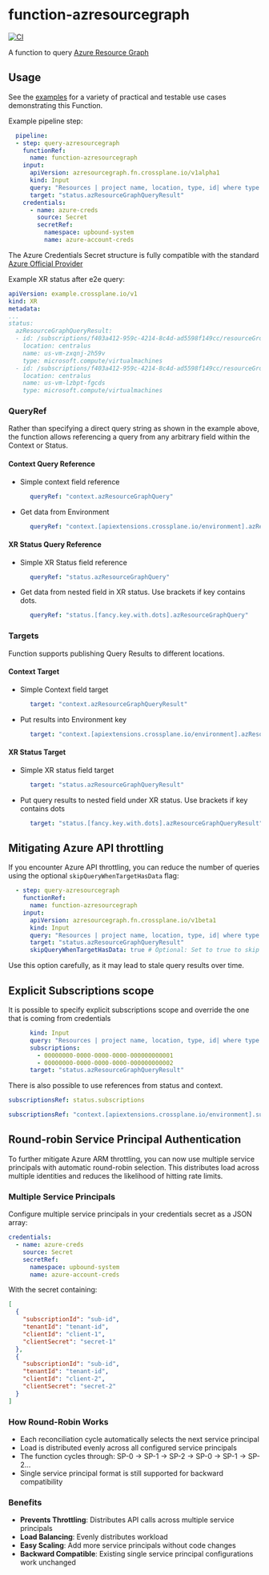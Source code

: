  # function-azresourcegraph
[![CI](https://github.com/upbound/function-azresourcegraph/actions/workflows/ci.yml/badge.svg)](https://github.com/upbound/function-azresourcegraph/actions/workflows/ci.yml)

A function to query [Azure Resource Graph][azresourcegraph]

## Usage

See the [examples][examples] for a variety of practical and testable use cases demonstrating this Function.

Example pipeline step:

```yaml
  pipeline:
  - step: query-azresourcegraph
    functionRef:
      name: function-azresourcegraph
    input:
      apiVersion: azresourcegraph.fn.crossplane.io/v1alpha1
      kind: Input
      query: "Resources | project name, location, type, id| where type =~ 'Microsoft.Compute/virtualMachines' | order by name desc"
      target: "status.azResourceGraphQueryResult"
    credentials:
      - name: azure-creds
        source: Secret
        secretRef:
          namespace: upbound-system
          name: azure-account-creds
```

The Azure Credentials Secret structure is fully compatible with the standard
[Azure Official Provider][azop]

Example XR status after e2e query:

```yaml
apiVersion: example.crossplane.io/v1
kind: XR
metadata:
...
status:
  azResourceGraphQueryResult:
  - id: /subscriptions/f403a412-959c-4214-8c4d-ad5598f149cc/resourceGroups/us-vm-zxqnj-s2jdb/providers/Microsoft.Compute/virtualMachines/us-vm-zxqnj-2h59v
    location: centralus
    name: us-vm-zxqnj-2h59v
    type: microsoft.compute/virtualmachines
  - id: /subscriptions/f403a412-959c-4214-8c4d-ad5598f149cc/resourceGroups/us-vm-lzbpt-tdv2h/providers/Microsoft.Compute/virtualMachines/us-vm-lzbpt-fgcds
    location: centralus
    name: us-vm-lzbpt-fgcds
    type: microsoft.compute/virtualmachines
```

### QueryRef

Rather than specifying a direct query string as shown in the example above,
the function allows referencing a query from any arbitrary field within the Context or Status.

#### Context Query Reference

* Simple context field reference
```yaml
      queryRef: "context.azResourceGraphQuery"
```

* Get data from Environment
```yaml
      queryRef: "context.[apiextensions.crossplane.io/environment].azResourceGraphQuery"
```

#### XR Status Query Reference

* Simple XR Status field reference
```yaml
      queryRef: "status.azResourceGraphQuery"
```

* Get data from nested field in XR status. Use brackets if key contains dots.
```yaml
      queryRef: "status.[fancy.key.with.dots].azResourceGraphQuery"
```

### Targets

Function supports publishing Query Results to different locations.

#### Context Target

* Simple Context field target
```yaml
      target: "context.azResourceGraphQueryResult"
```

* Put results into Environment key
```yaml
      target: "context.[apiextensions.crossplane.io/environment].azResourceGraphQuery"
```

#### XR Status Target

* Simple XR status field target
```yaml
      target: "status.azResourceGraphQueryResult"
```

* Put query results to nested field under XR status. Use brackets if key contains dots
```yaml
      target: "status.[fancy.key.with.dots].azResourceGraphQueryResult"
```

## Mitigating Azure API throttling

If you encounter Azure API throttling, you can reduce the number of queries
using the optional `skipQueryWhenTargetHasData` flag:

```yaml
  - step: query-azresourcegraph
    functionRef:
      name: function-azresourcegraph
    input:
      apiVersion: azresourcegraph.fn.crossplane.io/v1beta1
      kind: Input
      query: "Resources | project name, location, type, id| where type =~ 'Microsoft.Compute/virtualMachines' | order by name desc"
      target: "status.azResourceGraphQueryResult"
      skipQueryWhenTargetHasData: true # Optional: Set to true to skip query if target already contains data
```

Use this option carefully, as it may lead to stale query results over time.

## Explicit Subscriptions scope

It is possible to specify explicit subscriptions scope and override the one that
is coming from credentials

```yaml
      kind: Input
      query: "Resources | project name, location, type, id| where type =~ 'Microsoft.Compute/virtualMachines' | order by name desc"
      subscriptions:
        - 00000000-0000-0000-0000-000000000001
        - 00000000-0000-0000-0000-000000000002
      target: "status.azResourceGraphQueryResult"
```

There is also possible to use references from status and context.


```yaml
subscriptionsRef: status.subscriptions
```

```yaml
subscriptionsRef: "context.[apiextensions.crossplane.io/environment].subscriptions"
```

## Round-robin Service Principal Authentication

To further mitigate Azure ARM throttling, you can now use multiple service principals with automatic round-robin selection. This distributes load across multiple identities and reduces the likelihood of hitting rate limits.

### Multiple Service Principals

Configure multiple service principals in your credentials secret as a JSON array:

```yaml
credentials:
  - name: azure-creds
    source: Secret
    secretRef:
      namespace: upbound-system
      name: azure-account-creds
```

With the secret containing:

```json
[
  {
    "subscriptionId": "sub-id",
    "tenantId": "tenant-id",
    "clientId": "client-1",
    "clientSecret": "secret-1"
  },
  {
    "subscriptionId": "sub-id",
    "tenantId": "tenant-id",
    "clientId": "client-2",
    "clientSecret": "secret-2"
  }
]
```

### How Round-Robin Works

- Each reconciliation cycle automatically selects the next service principal
- Load is distributed evenly across all configured service principals
- The function cycles through: SP-0 → SP-1 → SP-2 → SP-0 → SP-1 → SP-2...
- Single service principal format is still supported for backward compatibility

### Benefits

- **Prevents Throttling**: Distributes API calls across multiple service principals
- **Load Balancing**: Evenly distributes workload
- **Easy Scaling**: Add more service principals without code changes
- **Backward Compatible**: Existing single service principal configurations work unchanged

[azresourcegraph]: https://learn.microsoft.com/en-us/azure/governance/resource-graph/
[azop]: https://marketplace.upbound.io/providers/upbound/provider-family-azure/latest
[examples]: ./example
